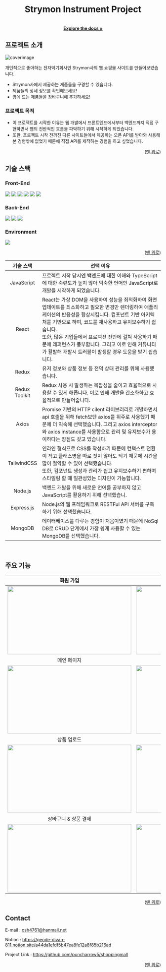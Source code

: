 <!-- PROJECT LOGO -->
<a name="readme-top"></a>
<br />
<div align="center">
  <h1 align="center">Strymon Instrument Project</h1>

  <p align="center">
    <br />
    <a href="https://github.com/puncharrow5/shoppingmall"><strong>Explore the docs »</strong></a>
    <br />
  </p>
</div>



<!-- ABOUT THE PROJECT -->
## 프로젝트 소개

![coverimage](https://github.com/puncharrow5/shoppingmall/assets/45795161/5630abfa-0fa9-45e8-aa78-48e72aef748e)

개인적으로 좋아하는 전자악기회사인 Strymon사의 웹 쇼핑몰 사이트를 만들어보았습니다.

* Strymon사에서 제공하는 제품들을 구경할 수 있습니다.
* 제품들의 상세 정보를 확인해보세요!
* 맘에 드는 제품들을 장바구니에 추가하세요!

### 프로젝트 목적
* 이 프로젝트를 시작한 이유는 웹 개발에서 프론트엔드에서부터 백엔드까지 직접 구현하면서 웹의 전반적인 흐름을 파악하기 위해 시작하게 되었습니다.
* 또한, 프로젝트 시작 전까진 다른 사이트들에서 제공하는 오픈 API를 받아와 사용해본 경험밖에 없었기 때문에 직접 API를 제작하는 경험을 하고 싶었습니다.

<p align="right">(<a href="#readme-top">맨 위로</a>)</p>


<!-- Stacks -->
## 기술 스택
### Front-End
<div>
  <img src="https://img.shields.io/badge/javascript-F7DF1E?style=for-the-badge&logo=javascript&logoColor=black">
  <img src="https://img.shields.io/badge/react-61DAFB?style=for-the-badge&logo=react&logoColor=black">
  <img src="https://img.shields.io/badge/redux-7649bd?style=for-the-badge&logo=redux&logoColor=white">
  <img src="https://img.shields.io/badge/reduxtoolkit-7649bd?style=for-the-badge&logo=redux&logoColor=white">
  <img src="https://img.shields.io/badge/Axios-5A29E4?style=for-the-badge&logo=Axios&logoColor=white">
  <img src="https://img.shields.io/badge/tailwindcss-06B6D4?style=for-the-badge&logo=tailwindcss&logoColor=white">
</div>

### Back-End
<div>
  <img src="https://img.shields.io/badge/node.js-339933?style=for-the-badge&logo=node.js&logoColor=white">
  <img src="https://img.shields.io/badge/express-000000?style=for-the-badge&logo=express&logoColor=white">
  <img src="https://img.shields.io/badge/mongodb-47A248?style=for-the-badge&logo=mongodb&logoColor=white">
</div>

### Environment
<div>
  <img src="https://img.shields.io/badge/Github-181717?style=for-the-badge&logo=Github&logoColor=white">
</div>

<p align="right">(<a href="#readme-top">맨 위로</a>)</p>

|기술 스택|선택 이유|
|:-----:|---|
|JavaScript|프로젝트 시작 당시엔 백엔드에 대한 이해와 TypeScript에 대한 숙련도가 높지 않아 익숙한 언어인 JavaScript로 개발을 시작하게 되었습니다.|
|React|React는 가상 DOM을 사용하여 성능을 최적화하여 화면 업데이트를 최소화하고 필요한 변경만 렌더링하여 애플리케이션의 반응성을 향상시킵니다. 컴포넌트 기반 아키텍처를 기반으로 하며, 코드를 재사용하고 유지보수하기 쉽습니다.<br/> 또한, 많은 기업들에서 프로덕션 전반에 걸쳐 사용하기 때문에 레퍼런스가 풍부합니다. 그리고 이로 인해 커뮤니티가 활발해 개발시 트러블이 발생할 경우 도움을 받기 쉽습니다.|
|Redux|유저 정보와 상품 정보 등 전역 상태 관리를 위해 사용했습니다.|
|Redux Toolkit|Redux 사용 시 발생하는 복잡성을 줄이고 효율적으로 사용할 수 있게 해줍니다. 이로 인해 개발을 간소화하고 효율적으로 만들어줍니다.|
|Axios|Promise 기반의 HTTP cilent 라이브러리로 개발하면서 api 호출을 위해 fetch보단 axios를 위주로 사용했기 때문에 더 익숙해 선택했습니다. 그리고 axios interceptor와 axios instance를 사용함으로 관리 및 유지보수가 용이하다는 장점도 갖고 있습니다.|
|TailwindCSS|인라인 형식으로 CSS를 작성하기 때문에 컨택스트 전환이 적고 클래스명을 따로 짓지 않아도 되기 때문에 시간을 많이 절약할 수 있어 선택했습니다.<br/> 또한, 컴포넌트 생성과 관리가 쉽고 유지보수하기 편하며 스타일링 할 때 일관성있는 디자인이 가능합니다.|
|Node.js|백엔드 개발을 위해 새로운 언어를 공부하지 않고 JavaScript를 활용하기 위해 선택했습니.|
|Express.js|Node.js의 웹 프레임워크로 RESTFul API 서버를 구축하기 위해 선택했습니다.|
|MongoDB|데이터베이스를 다루는 경험이 처음이였기 때문에 NoSql DB로 CRUD 단계에서 가장 쉽게 사용할 수 있는 MongoDB를 선택했습니다.|
<br/>


<!-- MainFunctions -->
## 주요 기능

|회원 가입|로그인|
|:---:|:---:|
|<img src="https://github.com/puncharrow5/shoppingmall/assets/45795161/5e9f2ab2-444d-4831-8a6e-661bce351660" width="400px" height="220px">|<img src="https://github.com/puncharrow5/shoppingmall/assets/45795161/1e274a3b-90d2-43d6-97d6-10fcf115ffd3" width="400px" height="220px">|
|메인 페이지|상품 검색|
|<img src="https://github.com/puncharrow5/shoppingmall/assets/45795161/367ad46e-21f3-4c52-96e2-8d92e4f8a5b5" width="400px" height="220px">|<img src="https://github.com/puncharrow5/shoppingmall/assets/45795161/e9410d0c-8c88-43fb-97ab-b93145f80857" width="400px" height="220px">|
|상품 업로드|상품 상세 페이지|
|<img src="https://github.com/puncharrow5/shoppingmall/assets/45795161/3b23fcb1-3ac2-4e1a-995f-4bee7243fdd2" width="400px" height="220px">|<img src="https://github.com/puncharrow5/shoppingmall/assets/45795161/845328ab-9837-4fb1-a952-cc5bcc820d5a" width="400px" height="220px">|
|장바구니 & 상품 결제|주 내역 확인|
|<img src="https://github.com/puncharrow5/shoppingmall/assets/45795161/5952efd1-4ce6-4430-8769-13d683c6b1ef" width="400px" height="220px">|<img src="https://github.com/puncharrow5/shoppingmall/assets/45795161/e0926ff1-0e18-4271-8f7c-bf0d3388348d" width="400px" height="220px">|

<p align="right">(<a href="#readme-top">맨 위로</a>)</p>



<!-- CONTACT -->
## Contact

E-mail : osh4761@hanmail.net

Notion : https://geode-divan-811.notion.site/a44da1efdf5b47ea8fe12a8f85b216ad

Project Link : https://github.com/puncharrow5/shoppingmall

<p align="right">(<a href="#readme-top">맨 위로</a>)</p>





